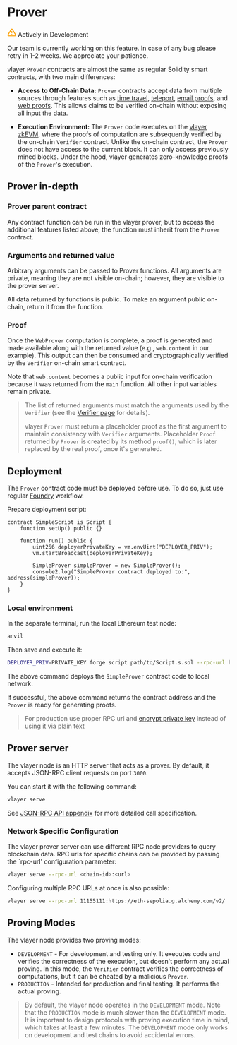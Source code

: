 # Prover
<div class="feature-card feature-in-dev">
  <div class="title">
    <svg width="20" height="20" viewBox="0 0 20 20" fill="none" xmlns="http://www.w3.org/2000/svg">
    <path d="M8.57499 3.21665L1.51665 15C1.37113 15.252 1.29413 15.5377 1.29331 15.8288C1.2925 16.1198 1.3679 16.4059 1.51201 16.6588C1.65612 16.9116 1.86392 17.1223 2.11474 17.2699C2.36556 17.4174 2.65065 17.4968 2.94165 17.5H17.0583C17.3493 17.4968 17.6344 17.4174 17.8852 17.2699C18.136 17.1223 18.3439 16.9116 18.488 16.6588C18.6321 16.4059 18.7075 16.1198 18.7067 15.8288C18.7058 15.5377 18.6288 15.252 18.4833 15L11.425 3.21665C11.2764 2.97174 11.0673 2.76925 10.8176 2.62872C10.568 2.48819 10.2864 2.41437 9.99999 2.41437C9.71354 2.41437 9.43193 2.48819 9.18232 2.62872C8.93272 2.76925 8.72355 2.97174 8.57499 3.21665V3.21665Z" stroke="#FCA004" stroke-width="2" stroke-linecap="round" stroke-linejoin="round"/>
    <path d="M10 7.5V10.8333" stroke="#FCA004" stroke-width="2" stroke-linecap="round" stroke-linejoin="round"/>
    <path d="M10 14.1667H10.0083" stroke="#FCA004" stroke-width="2" stroke-linecap="round" stroke-linejoin="round"/>
    </svg>
    Actively in Development
  </div>
  <p>Our team is currently working on this feature. In case of any bug please retry in 1-2 weeks. We appreciate your patience. </p>
</div>

vlayer `Prover` contracts are almost the same as regular Solidity smart contracts, with two main differences:

- **Access to Off-Chain Data:** `Prover` contracts accept data from multiple sources through features such as [time travel](/features/time-travel.html), [teleport](/features/teleport.html), [email proofs](/features/email.html), and [web proofs](/features/web.html). This allows claims to be verified on-chain without exposing all input the data.

- **Execution Environment:** The `Prover` code executes on the [vlayer zkEVM](/appendix/architecture/prover.html), where the proofs of computation are subsequently verified by the on-chain `Verifier` contract. Unlike the on-chain contract, the `Prover` does not have access to the current block. It can only access previously mined blocks. Under the hood, vlayer generates zero-knowledge proofs of the `Prover`'s execution.

## Prover in-depth

### Prover parent contract
Any contract function can be run in the vlayer prover, but to access the additional features listed above, the function must inherit from the `Prover` contract.

### Arguments and returned value
Arbitrary arguments can be passed to Prover functions. All arguments are private, meaning they are not visible on-chain; however, they are visible to the prover server.

All data returned by functions is public. To make an argument public on-chain, return it from the function.

### Proof

Once the `WebProver` computation is complete, a proof is generated and made available along with the returned value (e.g., `web.content` in our example). This output can then be consumed and cryptographically verified by the `Verifier` on-chain smart contract.

Note that `web.content` becomes a public input for on-chain verification because it was returned from the `main` function. All other input variables remain private.

> The list of returned arguments must match the arguments used by the `Verifier` (see the [Verifier page](/advanced/verifier.html) for details).  
> 
> vlayer `Prover` must return a placeholder proof as the first argument to maintain consistency with `Verifier` arguments. Placeholder `Proof` returned by `Prover` is created by its method `proof()`, which is later replaced by the real proof, once it's generated.

## Deployment 
The `Prover` contract code must be deployed before use. To do so, just use regular [Foundry](https://book.getfoundry.sh/tutorials/solidity-scripting) workflow. 

Prepare deployment script:
```solidity
contract SimpleScript is Script {
    function setUp() public {}

    function run() public {
        uint256 deployerPrivateKey = vm.envUint("DEPLOYER_PRIV");
        vm.startBroadcast(deployerPrivateKey);

        SimpleProver simpleProver = new SimpleProver();
        console2.log("SimpleProver contract deployed to:", address(simpleProver));
    }
}
```

### Local environment
In the separate terminal, run the local Ethereum test node:
```sh
anvil
```

Then save and execute it: 
```sh
DEPLOYER_PRIV=PRIVATE_KEY forge script path/to/Script.s.sol --rpc-url http://127.0.0.1:8545
```

The above command deploys the `SimpleProver` contract code to local network. 

If successful, the above command returns the contract address and the `Prover` is ready for generating proofs.

> For production use proper RPC url and [encrypt private key](https://book.getfoundry.sh/reference/cast/cast-wallet-new) instead of using it via plain text

## Prover server
The vlayer node is an HTTP server that acts as a prover. By default, it accepts JSON-RPC client requests on port `3000`. 

You can start it with the following command:
```sh
vlayer serve
```

See [JSON-RPC API appendix](/appendix/api.md) for more detailed call specification.

### Network Specific Configuration 
The vlayer prover server can use different RPC node providers to query blockchain data. RPC urls for specific chains can be provided by passing the `rpc-url' configuration parameter:
```sh 
vlayer serve --rpc-url <chain-id>:<url>
```

Configuring multiple RPC URLs at once is also possible:
```sh
vlayer serve --rpc-url 11155111:https://eth-sepolia.g.alchemy.com/v2/  --rpc-url 1:https://eth-mainnet.alchemyapi.io/v2/
```

## Proving Modes

The vlayer node provides two proving modes:

- `DEVELOPMENT` - For development and testing only. It executes code and verifies the correctness of the execution, but doesn't perform any actual proving. In this mode, the `Verifier` contract verifies the correctness of computations, but it can be cheated by a malicious `Prover`.
- `PRODUCTION` - Intended for production and final testing. It performs the actual proving.

> By default, the vlayer node operates in the `DEVELOPMENT` mode.
> Note that the `PRODUCTION` mode is much slower than the `DEVELOPMENT` mode. It is important to design protocols with proving execution time in mind, which takes at least a few minutes.
> The `DEVELOPMENT` mode only works on development and test chains to avoid accidental errors.
